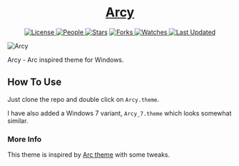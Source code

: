 <div align = "center">

<h1><a href="https://2kabhishek.github.io/Arcy">Arcy</a></h1>

<a href="https://github.com/2KAbhishek/Arcy/blob/main/LICENSE">
<img alt="License" src="https://img.shields.io/github/license/2kabhishek/Arcy?style=flat&color=eee&label="> </a>

<a href="https://github.com/2KAbhishek/Arcy/graphs/contributors">
<img alt="People" src="https://img.shields.io/github/contributors/2kabhishek/Arcy?style=flat&color=ffaaf2&label=People"> </a>

<a href="https://github.com/2KAbhishek/Arcy/stargazers">
<img alt="Stars" src="https://img.shields.io/github/stars/2kabhishek/Arcy?style=flat&color=98c379&label=Stars"></a>

<a href="https://github.com/2KAbhishek/Arcy/network/members">
<img alt="Forks" src="https://img.shields.io/github/forks/2kabhishek/Arcy?style=flat&color=66a8e0&label=Forks"> </a>

<a href="https://github.com/2KAbhishek/Arcy/watchers">
<img alt="Watches" src="https://img.shields.io/github/watchers/2kabhishek/Arcy?style=flat&color=f5d08b&label=Watches"> </a>

<a href="https://github.com/2KAbhishek/Arcy/pulse">
<img alt="Last Updated" src="https://img.shields.io/github/last-commit/2kabhishek/Arcy?style=flat&color=e06c75&label="> </a>

</div>

![Arcy](https://i.imgur.com/C4aLanr.png)

Arcy - Arc inspired theme for Windows.

## How To Use

Just clone the repo and double click on `Arcy.theme`.

I have also added a Windows 7 variant, `Arcy_7.theme` which looks somewhat similar.

### More Info

This theme is inspired by [Arc theme](https://github.com/horst3180/arc-theme) with some tweaks.
